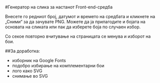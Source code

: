#Генератор на сликa за настанот Front-end-средба

Внесете гo редниот број, датумот и времето на средбата и кликнете на „Сними“ за да зачувате PNG. Можете да ја прилагодите и бојата на основата на сликата или пак да изберете боја по случаен избор.

Со секое повторно вчитување на страницата се менува и изборот на бои.

##За доработка:
* изборник на Google Fonts
* подобро избирање на комплементарни бои
* лого како SVG
* снимање во SVG